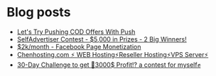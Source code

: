 # Blog posts
<!-- BLOG-POST-LIST:START -->
- [Let&#39;s Try Pushing COD Offers With Push](https://afflift.com/f/threads/lets-try-pushing-cod-offers-with-push.10646/)
- [SelfAdvertiser Contest - $5,000 in Prizes - 2 Big Winners!](https://afflift.com/f/threads/selfadvertiser-contest-5-000-in-prizes-2-big-winners.10651/)
- [$2k/month - Facebook Page Monetization](https://afflift.com/f/threads/2k-month-facebook-page-monetization.10637/)
- [Chenhosting.com ⚡ WEB Hosting⚡Reseller Hosting⚡VPS Server⚡](https://afflift.com/f/threads/chenhosting-com-%E2%9A%A1-web-hosting%E2%9A%A1reseller-hosting%E2%9A%A1vps-server%E2%9A%A1.10653/)
- [30-Day Challenge to get 🎯3000$ Profit⁉ a contest for myself✊](https://afflift.com/f/threads/30-day-challenge-to-get-%F0%9F%8E%AF3000-profit%E2%81%89-a-contest-for-myself%E2%9C%8A.9419/)
<!-- BLOG-POST-LIST:END -->
